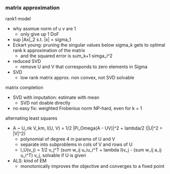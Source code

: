 ### matrix approximation

rank1 model
- why assmue norm of u v are 1
    - only give up 1 DoF
- sup |Ax|_2 s.t. |x| = sigma_1
- Eckart young: pruning the singular values below sigma_k gets to optimal rank k approximation of the matrix
    - and the squared error is sum_k+1 simga_i^2
- reduced SVD
    - remove U and V that corresponds to zero elements in Sigma
- SVD
    - low rank matrix approx. non convex, not SVD solvable

matrix completion
- SVD with imputation: estimate with mean
    - SVD not doable directly
- no easy fix: weighted Frobenius norm NP-hard, even for k = 1

alternating least squares
- A ~ U_nk V_km, l(U, V) = 1/2 |Pi_Omega(A - UV)|^2 + lambda/2 (|U|^2 + |V|^2) 
    - polynomial of degree 4 in params of U and V
    - separate into subproblems in cols of V and rows of U
    - l_U(v_j) = 1/2 v_j^T (sum w_ij u_iu_i^T + lambda I)v_j - (sum w_ij a_ij u_i^T) v_j, solvable if U is given
- ALS: kind of EM
    - monotonically improves the objective and converges to a fixed point